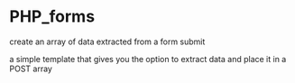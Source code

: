 # PHP_forms
create an array of data extracted from a form submit

a simple template that gives you the option to extract data and place it in a POST array
